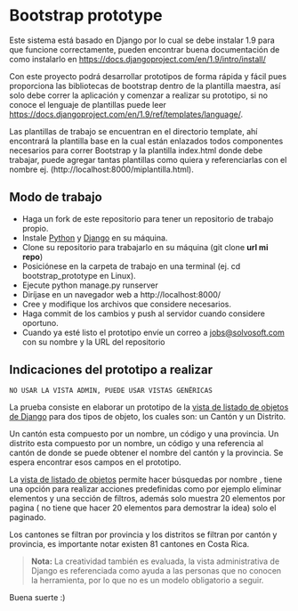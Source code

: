 # Bootstrap prototype

Este sistema está basado en Django por lo cual se debe instalar 1.9 para que funcione correctamente, pueden encontrar buena documentación de como instalarlo en https://docs.djangoproject.com/en/1.9/intro/install/

Con este proyecto podrá desarrollar prototipos de forma rápida y fácil pues proporciona las  bibliotecas de bootstrap dentro de la plantilla maestra, así solo debe correr la aplicación y comenzar a realizar su prototipo, si no conoce el lenguaje de plantillas puede leer https://docs.djangoproject.com/en/1.9/ref/templates/language/. 

Las plantillas de trabajo se encuentran en el directorio template, ahí encontrará la plantilla base en la cual están enlazados  todos componentes necesarios para correr Bootstrap y la plantilla index.html donde debe trabajar, puede agregar tantas plantillas como quiera y referenciarlas con el nombre ej. (http://localhost:8000/miplantilla.html).

## Modo de trabajo

* Haga un fork de este repositorio para tener un repositorio de trabajo propio.
* Instale [Python](https://www.python.org/) y [Django](https://www.djangoproject.com/download/) en su máquina.
* Clone su repositorio para trabajarlo en su máquina (git clone **url mi repo**)
* Posiciónese en la carpeta de trabajo en una terminal (ej. cd bootstrap_prototype en Linux).
* Ejecute python manage.py runserver
* Diríjase en un navegador web a http://localhost:8000/
* Cree y modifique los archivos que considere necesarios.
* Haga commit de los cambios y push al servidor cuando considere oportuno.
* Cuando ya esté listo el prototipo envíe un correo a jobs@solvosoft.com con su nombre y la URL del repositorio


## Indicaciones del prototipo a realizar
```NO USAR LA VISTA ADMIN, PUEDE USAR VISTAS GENËRICAS ```

La prueba consiste en elaborar un prototipo de la [vista de listado de objetos de Django](https://docs.djangoproject.com/en/1.9/ref/contrib/admin/#django.contrib.admin.ModelAdmin.list_filter) para dos tipos de objeto, los cuales son: un Cantón y un Distrito.

Un cantón esta compuesto por un nombre, un código y una provincia.  Un distrito esta compuesto por un nombre, un código y una referencia al cantón de donde se puede obtener el nombre del cantón y la provincia. Se espera encontrar esos campos en el prototipo.

La [vista de listado de objetos](https://docs.djangoproject.com/en/1.9/ref/contrib/admin/#django.contrib.admin.ModelAdmin.list_filter) permite hacer búsquedas por nombre  , tiene una opción para realizar acciones predefinidas como por ejemplo eliminar elementos y una sección de filtros, además solo muestra 20 elementos por pagina ( no tiene que hacer 20 elementos para demostrar la idea) solo el paginado.

Los cantones se filtran por provincia y los distritos se filtran por cantón y provincia, es importante notar existen 81 cantones en Costa Rica.

> **Nota:** La creatividad también es evaluada, la vista administrativa de Django es referenciada como ayuda a las personas que no conocen la herramienta, por lo que no es un modelo obligatorio a seguir.

Buena suerte :)
